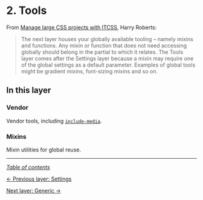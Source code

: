 # 2. Tools

From [Manage large CSS projects with ITCSS](https://www.creativebloq.com/web-design/manage-large-css-projects-itcss-101517528#layers), Harry Roberts:

> The next layer houses your globally available tooling – namely mixins and functions. Any mixin or function that does not need accessing globally should belong in the partial to which it relates. The Tools layer comes after the Settings layer because a mixin may require one of the global settings as a default parameter. Examples of global tools might be gradient mixins, font-sizing mixins and so on.

## In this layer

### Vendor

Vendor tools, including [`include-media`](https://include-media.com/).

### Mixins

Mixin utilities for global reuse.

---

_[Table of contents](../../../README.md#structure)_

[← Previous layer: Settings](../settings)

[Next layer: Generic →](../generic)
